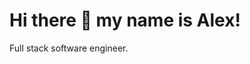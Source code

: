 # Hi there 👋 my name is Alex!

Full stack software engineer.

<!-- Languages I speak.

![JS](https://img.shields.io/badge/JavaScript-F7DF1E?style=for-the-badge&logo=javascript&logoColor=black)
![React](https://img.shields.io/badge/React-20232A?style=for-the-badge&logo=react&logoColor=61DAFB)
![React Router](https://img.shields.io/badge/React_Router-CA4245?style=for-the-badge&logo=react-router&logoColor=white)
![Redux](https://img.shields.io/badge/Redux-593D88?style=for-the-badge&logo=redux&logoColor=white)
![HTML](https://img.shields.io/badge/HTML-239120?style=for-the-badge&logo=html5&logoColor=white)
![CSS](https://img.shields.io/badge/CSS-239120?&style=for-the-badge&logo=css3&logoColor=white)
![Bootstrap](https://img.shields.io/badge/Bootstrap-563D7C?style=for-the-badge&logo=bootstrap&logoColor=white)
![MaterialUI](https://img.shields.io/badge/Material--UI-0081CB?style=for-the-badge&logo=material-ui&logoColor=white)
![sql](https://img.shields.io/badge/PostgreSQL-316192?style=for-the-badge&logo=postgresql&logoColor=white)
![AWS](https://img.shields.io/badge/Amazon_AWS-232F3E?style=for-the-badge&logo=amazon-aws&logoColor=white)
![Heroku](https://img.shields.io/badge/Heroku-430098?style=for-the-badge&logo=heroku&logoColor=white)
![Firebase](https://img.shields.io/badge/firebase-ffca28?style=for-the-badge&logo=firebase&logoColor=white)

 <h3 align="center">
  Let's Get in Touch 📬:
  </h3>

  <h3 align="center">
  <a href="https://www.linkedin.com/in/aliaksandr-malko-cpa-mba-9a7aa68a//"><img src="https://img.shields.io/badge/LinkedIn-0077B5?style=for-the-badge&logo=linkedin&logoColor=white" alt="linkedin"></a>
  <a href="https://portfolio-a7511.web.app/"></a>

  </h3>

<h3 align="center">  Recent Projects: </h3>

#### 🔥 Chat App [GitHub Repo Front](https://spack-a6e6b.web.app/) | [GitHub Repo Back](https://spack-a6e6b.web.app/) | [Website](https://spack-a6e6b.web.app/)

Chat app Slack clone

#### 📲 Social Media [GitHub Repo Front](https://powerful-eyrie-37481.herokuapp.com/) | [GitHub Repo Back](https://powerful-eyrie-37481.herokuapp.com/) | [Website](https://powerful-eyrie-37481.herokuapp.com/)

Social Media Website -->

